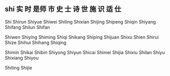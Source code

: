 shi  实 时 是师 市 史 士 诗 世 施 识 适 仕 
---

Shi Shirun Shiyue Shiwei Shiling Shixian Shijing Shipeng Shiqin Shiyang Shifang Shilun Shifan 

Shiwen Shiying Shiming Shiqi Shikang Shiping Shijuan Shixu Shien Shirui Shize Shihui Shihang Shiqing

Shimin Shikai Shibin Shiyong Shiyun Shicai Shimei Shijia Shixiu Shilan Shiyu Shixiang Shiyou 

Shiting Shijie 

